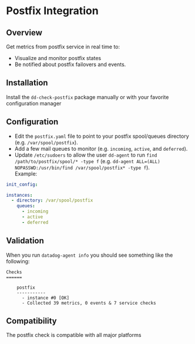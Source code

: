 # Postfix Integration

## Overview

Get metrics from postfix service in real time to:

* Visualize and monitor postfix states
* Be notified about postfix failovers and events.

## Installation

Install the `dd-check-postfix` package manually or with your favorite configuration manager

## Configuration

* Edit the `postfix.yaml` file to point to your postfix spool/queues directory (e.g. `/var/spool/postfix`).
* Add a few mail queues to monitor (e.g. `incoming`, `active`, and `deferred`).
* Update `/etc/sudoers` to allow the user `dd-agent` to run `find /path/to/postfix/spool/* -type f` (e.g. `dd-agent ALL=(ALL) NOPASSWD:/usr/bin/find /var/spool/postfix* -type f`).  
Example:

```yaml
init_config:

instances:
  - directory: /var/spool/postfix
    queues:
      - incoming
      - active
      - deferred
```

## Validation

When you run `datadog-agent info` you should see something like the following:

    Checks
    ======

        postfix
        -----------
          - instance #0 [OK]
          - Collected 39 metrics, 0 events & 7 service checks

## Compatibility

The postfix check is compatible with all major platforms
